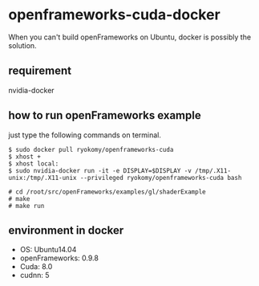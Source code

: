 # openframeworks-cuda-docker
When you can't build openFrameworks on Ubuntu, docker is possibly the solution.

## requirement
nvidia-docker

## how to run openFrameworks example
just type the following commands on terminal.
```
$ sudo docker pull ryokomy/openframeworks-cuda
$ xhost +
$ xhost local:
$ sudo nvidia-docker run -it -e DISPLAY=$DISPLAY -v /tmp/.X11-unix:/tmp/.X11-unix --privileged ryokomy/openframeworks-cuda bash

# cd /root/src/openFrameworks/examples/gl/shaderExample
# make
# make run
```

## environment in docker
- OS: Ubuntu14.04
- openFrameworks: 0.9.8
- Cuda: 8.0
- cudnn: 5
